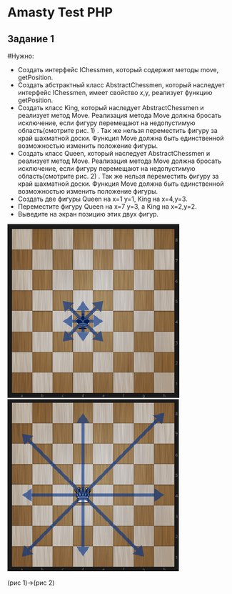 # Amasty Test PHP
## Задание 1

#Нужно:
-	Создать интерфейс IChessmen, который содержит методы move, getPosition.
-	Создать абстрактный класс AbstractChessmen, который наследует интерфейс IChessmen, имеет свойство $x,$y, реализует функцию getPosition. 
-	Создать класс King, который наследует AbstractChessmen и реализует метод Move. Реализация метода Move должна бросать исключение, если фигуру перемещают на недопустимую область(смотрите рис. 1) . Так же нельзя переместить фигуру за край шахматной доски. Функция Move должна быть единственной возможностью изменить положение фигуры.
-	Создать класс Queen, который наследует AbstractChessmen и реализует метод Move. Реализация метода Move должна бросать исключение, если фигуру перемещают на недопустимую область(смотрите рис. 2) . Так же нельзя переместить фигуру за край шахматной доски. Функция Move должна быть единственной возможностью изменить положение фигуры.
-	Создать две фигуры Queen на х=1 y=1, King на x=4,y=3.
-	Переместите фигуру Queen на х=7 y=3, а King на x=2,y=2.
-	Выведите на экран позицию этих двух фигур.

![king.png](king.png)
![queen.png](queen.png)

(рис 1)->(рис 2)
